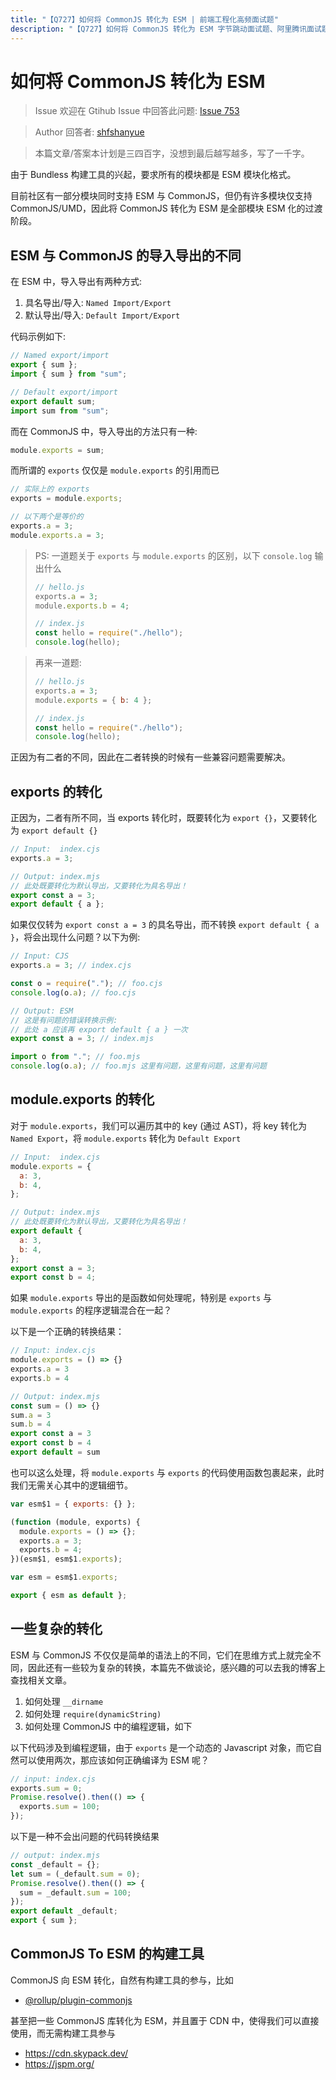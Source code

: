 ```yaml
---
title: "【Q727】如何将 CommonJS 转化为 ESM | 前端工程化高频面试题"
description: "【Q727】如何将 CommonJS 转化为 ESM 字节跳动面试题、阿里腾讯面试题、美团小米面试题。"
---
```


# 如何将 CommonJS 转化为 ESM

> Issue
> 欢迎在 Gtihub Issue 中回答此问题: [Issue 753](https://github.com/shfshanyue/Daily-Question/issues/753)

> Author
> 回答者: [shfshanyue](https://github.com/shfshanyue)

> 本篇文章/答案本计划是三四百字，没想到最后越写越多，写了一千字。

由于 Bundless 构建工具的兴起，要求所有的模块都是 ESM 模块化格式。

目前社区有一部分模块同时支持 ESM 与 CommonJS，但仍有许多模块仅支持 CommonJS/UMD，因此将 CommonJS 转化为 ESM 是全部模块 ESM 化的过渡阶段。

## ESM 与 CommonJS 的导入导出的不同

在 ESM 中，导入导出有两种方式:

1. 具名导出/导入: `Named Import/Export`
1. 默认导出/导入: `Default Import/Export`

代码示例如下:

```js
// Named export/import
export { sum };
import { sum } from "sum";

// Default export/import
export default sum;
import sum from "sum";
```

而在 CommonJS 中，导入导出的方法只有一种:

```js
module.exports = sum;
```

而所谓的 `exports` 仅仅是 `module.exports` 的引用而已

```js
// 实际上的 exports
exports = module.exports;

// 以下两个是等价的
exports.a = 3;
module.exports.a = 3;
```

> PS: 一道题关于 `exports` 与 `module.exports` 的区别，以下 `console.log` 输出什么
>
> ```js
> // hello.js
> exports.a = 3;
> module.exports.b = 4;
>
> // index.js
> const hello = require("./hello");
> console.log(hello);
> ```

> 再来一道题:
>
> ```js
> // hello.js
> exports.a = 3;
> module.exports = { b: 4 };
>
> // index.js
> const hello = require("./hello");
> console.log(hello);
> ```

正因为有二者的不同，因此在二者转换的时候有一些兼容问题需要解决。

## exports 的转化

正因为，二者有所不同，当 exports 转化时，既要转化为 `export {}`，又要转化为 `export default {}`

```js
// Input:  index.cjs
exports.a = 3;

// Output: index.mjs
// 此处既要转化为默认导出，又要转化为具名导出！
export const a = 3;
export default { a };
```

如果仅仅转为 `export const a = 3` 的具名导出，而不转换 `export default { a }`，将会出现什么问题？以下为例:

```js
// Input: CJS
exports.a = 3; // index.cjs

const o = require("."); // foo.cjs
console.log(o.a); // foo.cjs

// Output: ESM
// 这是有问题的错误转换示例:
// 此处 a 应该再 export default { a } 一次
export const a = 3; // index.mjs

import o from "."; // foo.mjs
console.log(o.a); // foo.mjs 这里有问题，这里有问题，这里有问题
```

## module.exports 的转化

对于 `module.exports`，我们可以遍历其中的 key (通过 AST)，将 key 转化为 `Named Export`，将 `module.exports` 转化为 `Default Export`

```js
// Input:  index.cjs
module.exports = {
  a: 3,
  b: 4,
};

// Output: index.mjs
// 此处既要转化为默认导出，又要转化为具名导出！
export default {
  a: 3,
  b: 4,
};
export const a = 3;
export const b = 4;
```

如果 `module.exports` 导出的是函数如何处理呢，特别是 `exports` 与 `module.exports` 的程序逻辑混合在一起？

以下是一个正确的转换结果：

```js
// Input: index.cjs
module.exports = () => {}
exports.a = 3
exports.b = 4

// Output: index.mjs
const sum = () => {}
sum.a = 3
sum.b = 4
export const a = 3
export const b = 4
export default = sum
```

也可以这么处理，将 `module.exports` 与 `exports` 的代码使用函数包裹起来，此时我们无需关心其中的逻辑细节。

```js
var esm$1 = { exports: {} };

(function (module, exports) {
  module.exports = () => {};
  exports.a = 3;
  exports.b = 4;
})(esm$1, esm$1.exports);

var esm = esm$1.exports;

export { esm as default };
```

## 一些复杂的转化

ESM 与 CommonJS 不仅仅是简单的语法上的不同，它们在思维方式上就完全不同，因此还有一些较为复杂的转换，本篇先不做谈论，感兴趣的可以去我的博客上查找相关文章。

1. 如何处理 `__dirname`
1. 如何处理 `require(dynamicString)`
1. 如何处理 CommonJS 中的编程逻辑，如下

以下代码涉及到编程逻辑，由于 `exports` 是一个动态的 Javascript 对象，而它自然可以使用两次，那应该如何正确编译为 ESM 呢？

```js
// input: index.cjs
exports.sum = 0;
Promise.resolve().then(() => {
  exports.sum = 100;
});
```

以下是一种不会出问题的代码转换结果

```js
// output: index.mjs
const _default = {};
let sum = (_default.sum = 0);
Promise.resolve().then(() => {
  sum = _default.sum = 100;
});
export default _default;
export { sum };
```

## CommonJS To ESM 的构建工具

CommonJS 向 ESM 转化，自然有构建工具的参与，比如

- [@rollup/plugin-commonjs](https://github.com/rollup/plugins/tree/master/packages/commonjs)

甚至把一些 CommonJS 库转化为 ESM，并且置于 CDN 中，使得我们可以直接使用，而无需构建工具参与

- <https://cdn.skypack.dev/>
- <https://jspm.org/>
